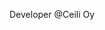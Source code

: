 Developer @Ceili Oy
<!---
jkruuth/jkruuth is a ✨ special ✨ repository because its `README.md` (this file) appears on your GitHub profile.
You can click the Preview link to take a look at your changes.
--->
